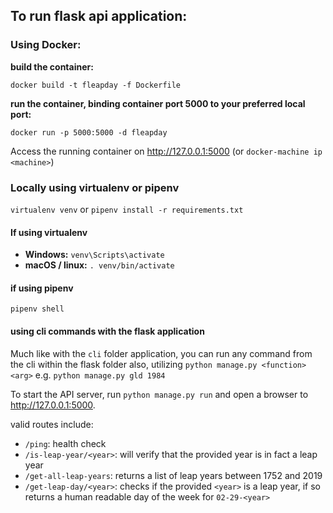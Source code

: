 ## To run flask api application:

### Using Docker:
**build the container:**

`docker build -t fleapday -f Dockerfile`

**run the container, binding container port 5000 to your preferred local port:**

`docker run -p 5000:5000 -d fleapday`

Access the running container on http://127.0.0.1:5000 (or `docker-machine ip <machine>`)

### Locally using virtualenv or pipenv

`virtualenv venv` or `pipenv install -r requirements.txt`

#### If using virtualenv
- **Windows:** `venv\Scripts\activate`
- **macOS / linux:** `. venv/bin/activate`

#### if using pipenv
`pipenv shell`

#### using cli commands with the flask application
Much like with the `cli` folder application, you can run any command from the cli within the flask folder also, utilizing `python manage.py <function> <arg>` e.g. `python manage.py gld 1984`

To start the API server, run `python manage.py run` and open a browser to http://127.0.0.1:5000.

valid routes include:
* `/ping`: health check
* `/is-leap-year/<year>`: will verify that the provided year is in fact a leap year
* `/get-all-leap-years`: returns a list of leap years between 1752 and 2019
* `/get-leap-day/<year>`: checks if the provided `<year>` is a leap year, if so returns a human readable day of the week for `02-29-<year>`
